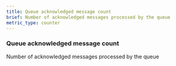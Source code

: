 ```yaml
---
title: Queue acknowledged message count
brief: Number of acknowledged messages processed by the queue
metric_type: counter
---
```

### Queue acknowledged message count

Number of acknowledged messages processed by the queue

